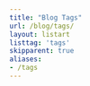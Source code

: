 ```yaml
---
title: "Blog Tags"
url: /blog/tags/
layout: listart
listtag: 'tags'
skipparent: true
aliases:
- /tags
---
```

